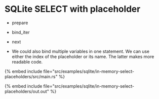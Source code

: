 # SQLite SELECT with placeholder

* prepare
* bind_iter
* next

* We could also bind multiple variables in one statement. We can use either the index of the placeholder or its name. The latter makes more readable code.

{% embed include file="src/examples/sqlite/in-memory-select-placeholders/src/main.rs" %}

{% embed include file="src/examples/sqlite/in-memory-select-placeholders/out.out" %}


